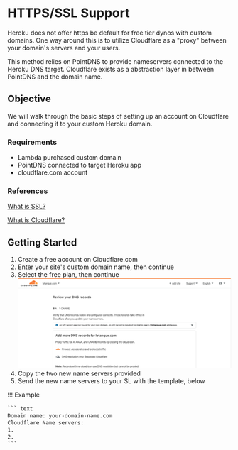 # HTTPS/SSL Support

Heroku does not offer https be default for free tier dynos with custom domains.
One way around this is to utilize Cloudflare as a "proxy" between your domain's
servers and your users.

This method relies on PointDNS to provide nameservers connected to the Heroku
DNS target. Cloudflare exists as a abstraction layer in between PointDNS and the
domain name.

## Objective

We will walk through the basic steps of setting up an account on Cloudflare and
connecting it to your custom Heroku domain.

### Requirements

- Lambda purchased custom domain
- PointDNS connected to target Heroku app
- cloudflare.com account

### References

[What is SSL?](https://www.cloudflare.com/learning/ssl/what-is-ssl/)

[What is Cloudflare?](https://www.cloudflare.com/learning/what-is-cloudflare/)

## Getting Started

1. Create a free account on Cloudflare.com
2. Enter your site's custom domain name, then continue
3. Select the free plan, then continue
    ![Cloudflare screen 1](../img/https-ssl-support/cloudflare-screen-01.png
"Cloudflare screen 1")
4. Copy the two new name servers provided
5. Send the new name servers to your SL with the template, below

!!! Example

    ``` text
    Domain name: your-domain-name.com
    Cloudflare Name servers:
    1.
    2.
    ```

